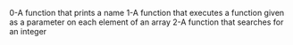 0-A function that prints a name
1-A function that executes a function given as a parameter on each element of an array
2-A function that searches for an integer
